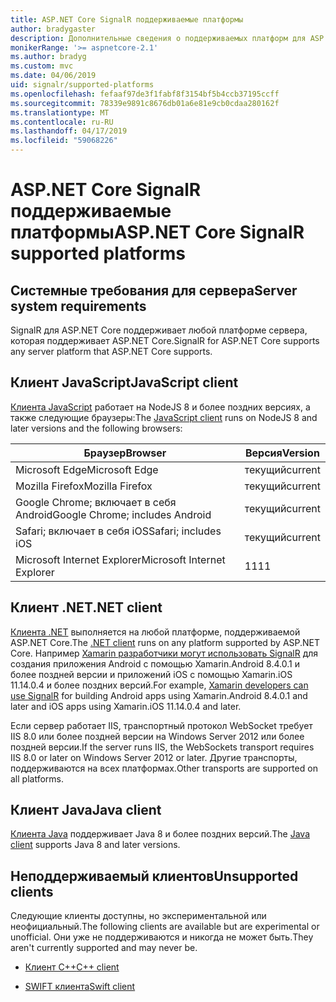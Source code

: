 ```yaml
---
title: ASP.NET Core SignalR поддерживаемые платформы
author: bradygaster
description: Дополнительные сведения о поддерживаемых платформ для ASP.NET Core SignalR.
monikerRange: '>= aspnetcore-2.1'
ms.author: bradyg
ms.custom: mvc
ms.date: 04/06/2019
uid: signalr/supported-platforms
ms.openlocfilehash: fefaaf97de3f1fabf8f3154bf5b4ccb37195ccff
ms.sourcegitcommit: 78339e9891c8676db01a6e81e9cb0cdaa280162f
ms.translationtype: MT
ms.contentlocale: ru-RU
ms.lasthandoff: 04/17/2019
ms.locfileid: "59068226"
---
```

# <a name="aspnet-core-signalr-supported-platforms"></a><span data-ttu-id="39a8c-103">ASP.NET Core SignalR поддерживаемые платформы</span><span class="sxs-lookup"><span data-stu-id="39a8c-103">ASP.NET Core SignalR supported platforms</span></span>

## <a name="server-system-requirements"></a><span data-ttu-id="39a8c-104">Системные требования для сервера</span><span class="sxs-lookup"><span data-stu-id="39a8c-104">Server system requirements</span></span>

<span data-ttu-id="39a8c-105">SignalR для ASP.NET Core поддерживает любой платформе сервера, которая поддерживает ASP.NET Core.</span><span class="sxs-lookup"><span data-stu-id="39a8c-105">SignalR for ASP.NET Core supports any server platform that ASP.NET Core supports.</span></span>

## <a name="javascript-client"></a><span data-ttu-id="39a8c-106">Клиент JavaScript</span><span class="sxs-lookup"><span data-stu-id="39a8c-106">JavaScript client</span></span>

<span data-ttu-id="39a8c-107">[Клиента JavaScript](https://www.npmjs.com/package/@aspnet/signalr) работает на NodeJS 8 и более поздних версиях, а также следующие браузеры:</span><span class="sxs-lookup"><span data-stu-id="39a8c-107">The [JavaScript client](https://www.npmjs.com/package/@aspnet/signalr) runs on NodeJS 8 and later versions and the following browsers:</span></span>

| <span data-ttu-id="39a8c-108">Браузер</span><span class="sxs-lookup"><span data-stu-id="39a8c-108">Browser</span></span>                         | <span data-ttu-id="39a8c-109">Версия</span><span class="sxs-lookup"><span data-stu-id="39a8c-109">Version</span></span> |
| ------------------------------- | ------- |
| <span data-ttu-id="39a8c-110">Microsoft Edge</span><span class="sxs-lookup"><span data-stu-id="39a8c-110">Microsoft Edge</span></span>                  | <span data-ttu-id="39a8c-111">текущий</span><span class="sxs-lookup"><span data-stu-id="39a8c-111">current</span></span> |
| <span data-ttu-id="39a8c-112">Mozilla Firefox</span><span class="sxs-lookup"><span data-stu-id="39a8c-112">Mozilla Firefox</span></span>                 | <span data-ttu-id="39a8c-113">текущий</span><span class="sxs-lookup"><span data-stu-id="39a8c-113">current</span></span> |
| <span data-ttu-id="39a8c-114">Google Chrome; включает в себя Android</span><span class="sxs-lookup"><span data-stu-id="39a8c-114">Google Chrome; includes Android</span></span> | <span data-ttu-id="39a8c-115">текущий</span><span class="sxs-lookup"><span data-stu-id="39a8c-115">current</span></span> |
| <span data-ttu-id="39a8c-116">Safari; включает в себя iOS</span><span class="sxs-lookup"><span data-stu-id="39a8c-116">Safari; includes iOS</span></span>            | <span data-ttu-id="39a8c-117">текущий</span><span class="sxs-lookup"><span data-stu-id="39a8c-117">current</span></span> |
| <span data-ttu-id="39a8c-118">Microsoft Internet Explorer</span><span class="sxs-lookup"><span data-stu-id="39a8c-118">Microsoft Internet Explorer</span></span>     | <span data-ttu-id="39a8c-119">11</span><span class="sxs-lookup"><span data-stu-id="39a8c-119">11</span></span>      |
 
## <a name="net-client"></a><span data-ttu-id="39a8c-120">Клиент .NET</span><span class="sxs-lookup"><span data-stu-id="39a8c-120">.NET client</span></span>

<span data-ttu-id="39a8c-121">[Клиента .NET](https://www.nuget.org/packages/Microsoft.AspNetCore.SignalR/) выполняется на любой платформе, поддерживаемой ASP.NET Core.</span><span class="sxs-lookup"><span data-stu-id="39a8c-121">The [.NET client](https://www.nuget.org/packages/Microsoft.AspNetCore.SignalR/) runs on any platform supported by ASP.NET Core.</span></span> <span data-ttu-id="39a8c-122">Например [Xamarin разработчики могут использовать SignalR](https://github.com/aspnet/Announcements/issues/305) для создания приложения Android с помощью Xamarin.Android 8.4.0.1 и более поздней версии и приложений iOS с помощью Xamarin.iOS 11.14.0.4 и более поздних версий.</span><span class="sxs-lookup"><span data-stu-id="39a8c-122">For example, [Xamarin developers can use SignalR](https://github.com/aspnet/Announcements/issues/305) for building Android apps using Xamarin.Android 8.4.0.1 and later and iOS apps using Xamarin.iOS 11.14.0.4 and later.</span></span>

<span data-ttu-id="39a8c-123">Если сервер работает IIS, транспортный протокол WebSocket требует IIS 8.0 или более поздней версии на Windows Server 2012 или более поздней версии.</span><span class="sxs-lookup"><span data-stu-id="39a8c-123">If the server runs IIS, the WebSockets transport requires IIS 8.0 or later on Windows Server 2012 or later.</span></span> <span data-ttu-id="39a8c-124">Другие транспорты, поддерживаются на всех платформах.</span><span class="sxs-lookup"><span data-stu-id="39a8c-124">Other transports are supported on all platforms.</span></span>

## <a name="java-client"></a><span data-ttu-id="39a8c-125">Клиент Java</span><span class="sxs-lookup"><span data-stu-id="39a8c-125">Java client</span></span>

<span data-ttu-id="39a8c-126">[Клиента Java](https://search.maven.org/artifact/com.microsoft.aspnet/signalr) поддерживает Java 8 и более поздних версий.</span><span class="sxs-lookup"><span data-stu-id="39a8c-126">The [Java client](https://search.maven.org/artifact/com.microsoft.aspnet/signalr) supports Java 8 and later versions.</span></span>

## <a name="unsupported-clients"></a><span data-ttu-id="39a8c-127">Неподдерживаемый клиентов</span><span class="sxs-lookup"><span data-stu-id="39a8c-127">Unsupported clients</span></span>

<span data-ttu-id="39a8c-128">Следующие клиенты доступны, но экспериментальной или неофициальный.</span><span class="sxs-lookup"><span data-stu-id="39a8c-128">The following clients are available but are experimental or unofficial.</span></span> <span data-ttu-id="39a8c-129">Они уже не поддерживаются и никогда не может быть.</span><span class="sxs-lookup"><span data-stu-id="39a8c-129">They aren't currently supported and may never be.</span></span>

* [<span data-ttu-id="39a8c-130">Клиент C++</span><span class="sxs-lookup"><span data-stu-id="39a8c-130">C++ client</span></span>](https://github.com/aspnet/SignalR/tree/master/clients/cpp)

* [<span data-ttu-id="39a8c-131">SWIFT клиента</span><span class="sxs-lookup"><span data-stu-id="39a8c-131">Swift client</span></span>](https://github.com/moozzyk/SignalR-Client-Swift)
